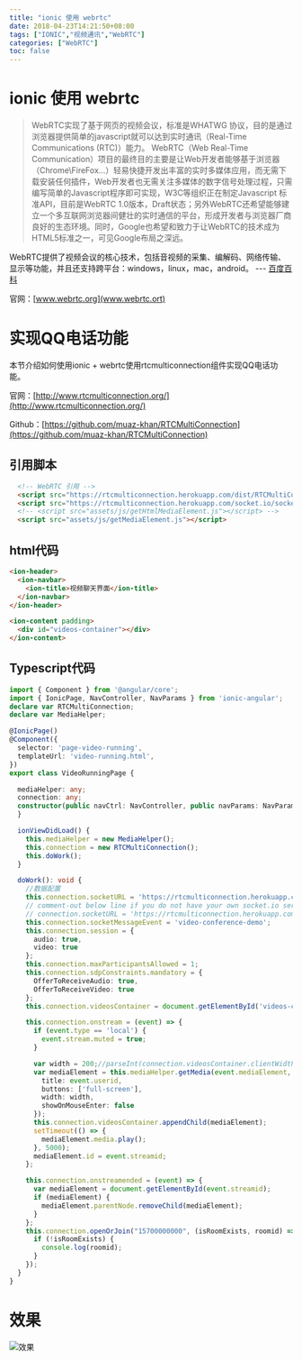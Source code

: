 ```yaml
---
title: "ionic 使用 webrtc"
date: 2018-04-23T14:21:50+08:00
tags: ["IONIC","视频通讯","WebRTC"]
categories: ["WebRTC"]
toc: false
---
```

# ionic 使用 webrtc

> WebRTC实现了基于网页的视频会议，标准是WHATWG 协议，目的是通过浏览器提供简单的javascript就可以达到实时通讯（Real-Time Communications (RTC)）能力。
WebRTC（Web Real-Time Communication）项目的最终目的主要是让Web开发者能够基于浏览器（Chrome\FireFox\...）轻易快捷开发出丰富的实时多媒体应用，而无需下载安装任何插件，Web开发者也无需关注多媒体的数字信号处理过程，只需编写简单的Javascript程序即可实现，W3C等组织正在制定Javascript 标准API，目前是WebRTC 1.0版本，Draft状态；另外WebRTC还希望能够建立一个多互联网浏览器间健壮的实时通信的平台，形成开发者与浏览器厂商良好的生态环境。同时，Google也希望和致力于让WebRTC的技术成为HTML5标准之一，可见Google布局之深远。

WebRTC提供了视频会议的核心技术，包括音视频的采集、编解码、网络传输、显示等功能，并且还支持跨平台：windows，linux，mac，android。 --- [百度百科](https://baike.baidu.com/item/WebRTC/5522744?fr=aladdin)

官网：[www.webrtc.org](www.webrtc.ort)

# 实现QQ电话功能

本节介绍如何使用ionic + webrtc使用rtcmulticonnection组件实现QQ电话功能。

官网：[http://www.rtcmulticonnection.org/](http://www.rtcmulticonnection.org/)

Github：[https://github.com/muaz-khan/RTCMultiConnection](https://github.com/muaz-khan/RTCMultiConnection)

## 引用脚本

```html
  <!-- WebRTC 引用 -->
  <script src="https://rtcmulticonnection.herokuapp.com/dist/RTCMultiConnection.min.js"></script>
  <script src="https://rtcmulticonnection.herokuapp.com/socket.io/socket.io.js"></script>
  <!-- <script src="assets/js/getHtmlMediaElement.js"></script> -->
  <script src="assets/js/getMediaElement.js"></script>
```

## html代码

```html
<ion-header>
  <ion-navbar>
    <ion-title>视频聊天界面</ion-title>
  </ion-navbar>
</ion-header>

<ion-content padding>
  <div id="videos-container"></div>
</ion-content>

```

## Typescript代码

```ts
import { Component } from '@angular/core';
import { IonicPage, NavController, NavParams } from 'ionic-angular';
declare var RTCMultiConnection;
declare var MediaHelper;

@IonicPage()
@Component({
  selector: 'page-video-running',
  templateUrl: 'video-running.html',
})
export class VideoRunningPage {

  mediaHelper: any;
  connection: any;
  constructor(public navCtrl: NavController, public navParams: NavParams) {
  }

  ionViewDidLoad() {
    this.mediaHelper = new MediaHelper();
    this.connection = new RTCMultiConnection();
    this.doWork();
  }

  doWork(): void {
    //数据配置
    this.connection.socketURL = 'https://rtcmulticonnection.herokuapp.com:443/';
    // comment-out below line if you do not have your own socket.io server
    // connection.socketURL = 'https://rtcmulticonnection.herokuapp.com:443/';
    this.connection.socketMessageEvent = 'video-conference-demo';
    this.connection.session = {
      audio: true,
      video: true
    };
    this.connection.maxParticipantsAllowed = 1;
    this.connection.sdpConstraints.mandatory = {
      OfferToReceiveAudio: true,
      OfferToReceiveVideo: true
    };
    this.connection.videosContainer = document.getElementById('videos-container');

    this.connection.onstream = (event) => {
      if (event.type == 'local') {
        event.stream.muted = true;
      }

      var width = 200;//parseInt(connection.videosContainer.clientWidth / 2) - 20;
      var mediaElement = this.mediaHelper.getMedia(event.mediaElement, {
        title: event.userid,
        buttons: ['full-screen'],
        width: width,
        showOnMouseEnter: false
      });
      this.connection.videosContainer.appendChild(mediaElement);
      setTimeout(() => {
        mediaElement.media.play();
      }, 5000);
      mediaElement.id = event.streamid;
    };

    this.connection.onstreamended = (event) => {
      var mediaElement = document.getElementById(event.streamid);
      if (mediaElement) {
        mediaElement.parentNode.removeChild(mediaElement);
      }
    };
    this.connection.openOrJoin("15700000000", (isRoomExists, roomid) => {
      if (!isRoomExists) {
        console.log(roomid);
      }
    });
  }
}
```

# 效果

![效果](https://oss.lucoder.com/uploads/2018/04/23/201804231103.png)